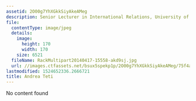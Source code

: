 ```yaml
---
assetid: 2O00g7YhXGkkSiyAkeAMeg
description: Senior Lecturer in International Relations, University of Aberdeen
file:
  contentType: image/jpeg
  details:
    image:
      height: 170
      width: 170
    size: 6521
  fileName: RackMultipart20140417-15558-akd9sj.jpg
  url: //images.ctfassets.net/bsux5spekp1p/2O00g7YhXGkkSiyAkeAMeg/75f4a1fac6db9a3d46255b95035bccc2/RackMultipart20140417-15558-akd9sj.jpg
lastmodified: 1524652336.2666721
title: Andrea Teti
---
```

No content found